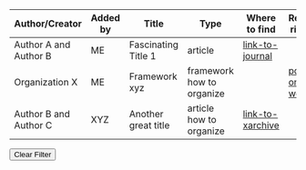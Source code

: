 <!--
.. title: Resources
.. slug: resources
.. date: 2024-11-21 19:32:11 UTC
.. tags: 
.. category: 
.. link: 
.. description: 
.. type: text
-->

<table id="resources" class="display" style="width:100%">
  <thead>
    <tr>
      <th>Author/Creator</th>
      <th>Added by</th>
      <th>Title</th>
      <th>Type</th>
      <th>Where to find</th>
      <th>Resources right here</th>
    </tr>
  </thead>
  <tbody>
    <tr>
      <td>Author A and Author B</td>
      <td>ME</td>
      <td>Fascinating Title 1</td>
      <td>
        <span class="tag article" onclick="applyTagFilter('article')">article</span>
      </td>
      <td><a href="link-to-journal">link-to-journal</a></td>
      <td></td>
    </tr>
    <tr>
      <td>Organization X</td>
      <td>ME</td>
      <td>Framework xyz</td>
      <td>
        <span class="tag framework" onclick="applyTagFilter('framework')">framework</span>
        <span class="tag organize" onclick="applyTagFilter('how to organize')">how to organize</span>
      </td>
      <td></td>
      <td><a href="pdf-link-on-website">pdf-link-on-website</a></td>
    </tr>
    <tr>
      <td>Author B and Author C</td>
      <td>XYZ</td>
      <td>Another great title</td>
      <td>
        <span class="tag article" onclick="applyTagFilter('article')">article</span>
        <span class="tag organize" onclick="applyTagFilter('how to organize')">how to organize</span>
      </td>
      <td><a href="link-to-xarchive">link-to-xarchive</a></td>
      <td></td>
    </tr>
  </tbody>
</table>

<!-- Clear Filter Button -->
  <button class="clear-filter" onclick="clearTagFilter()">Clear Filter</button>


<!-- Include DataTables.js -->
<script src="https://code.jquery.com/jquery-3.6.0.min.js"></script>
<script src="https://cdn.datatables.net/1.13.1/js/jquery.dataTables.min.js"></script>
<link rel="stylesheet" href="https://cdn.datatables.net/1.13.1/css/jquery.dataTables.min.css">

<script>
  var newJQuery = jQuery.noConflict(true); 
  newJQuery(document).ready(function() {
    const table = newJQuery('#resources').DataTable({
      paging: true,
      searching: true,
      ordering: true,
      info: true
    });
    
    window.applyTagFilter = function (tagText) {
      newJQuery('.tag').removeClass('active-tag'); 
      newJQuery(`.tag:contains(${tagText})`).addClass('active-tag'); 

      table.search(tagText).draw();
    };

    window.clearTagFilter = function () {
      table.search('').draw(); 
      newJQuery('.tag').removeClass('active-tag'); 
    };
  });
</script>
